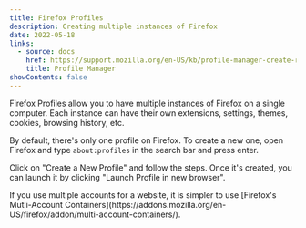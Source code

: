 ```yaml
---
title: Firefox Profiles
description: Creating multiple instances of Firefox
date: 2022-05-18
links:
  - source: docs
    href: https://support.mozilla.org/en-US/kb/profile-manager-create-remove-switch-firefox-profiles
    title: Profile Manager
showContents: false
---
```


Firefox Profiles allow you to have multiple instances of Firefox on a single computer. Each instance can have their own extensions, settings, themes, cookies, browsing history, etc.

By default, there's only one profile on Firefox. To create a new one, open Firefox and type `about:profiles` in the search bar and press enter.

Click on "Create a New Profile" and follow the steps. Once it's created, you can launch it by clicking "Launch Profile in new browser".

<Alert>
If you use multiple accounts for a website, it is simpler to use [Firefox's Mutli-Account Containers](https://addons.mozilla.org/en-US/firefox/addon/multi-account-containers/).
</Alert>